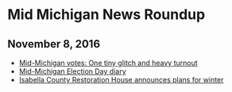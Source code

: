 # Mid Michigan News Roundup
## November 8, 2016

* [Mid-Michigan votes: One tiny glitch and heavy turnout](http://www.themorningsun.com/general-news/20161108/mid-michigan-votes-one-tiny-glitch-and-heavy-turnout)
* [Mid-Michigan Election Day diary](http://www.themorningsun.com/general-news/20161108/mid-michigan-election-day-diary)
* [Isabella County Restoration House announces plans for winter](http://www.themorningsun.com/general-news/20161108/isabella-county-restoration-house-announces-plans-for-winter)

